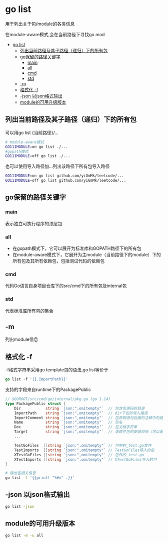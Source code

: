 # go list

用于列出关于包/module的各类信息

在module-aware模式,会在当前路径下寻找go.mod

- [go list](#go-list)
  - [列出当前路径及其子路径（递归）下的所有包](#列出当前路径及其子路径递归下的所有包)
  - [go保留的路径关键字](#go保留的路径关键字)
    - [main](#main)
    - [all](#all)
    - [cmd](#cmd)
    - [std](#std)
  - [-m](#-m)
  - [格式化 -f](#格式化--f)
  - [-json 以json格式输出](#-json-以json格式输出)
  - [module的可用升级版本](#module的可用升级版本)

## 列出当前路径及其子路径（递归）下的所有包

可以用go list {当前路径}/...

```sh
# module-aware模式
GO111MODULE=on go list ./...     
#gopath模式
GO111MODULE=off go list ./...     
```

也可以使用导入路径加...列出该路径下所有包导入路径

```sh
GO111MODULE=on go list github.com/yiGmMk/leetcode/... 
GO111MODULE=off go list github.com/yiGmMk/leetcode/... 
```

## go保留的路径关键字

### main

表示独立可执行程序的顶层包

### all

- 在gopath模式下，它可以展开为标准库和GOPATH路径下的所有包
- 在module-aware模式下，它展开为主module（当前路径下的module）下的所有包及其所有依赖包，包括测试代码的依赖包

### cmd

代码Go语言自身项目仓库下的src/cmd下的所有包及internal包

### std

代表标准库所有包的集合

## -m

列出module信息

## 格式化 -f

-f格式字符串采用go template包的语法,go list等价于

```go
go list -f '{{.ImportPath}}'
```

支持的字段来自runtime下的PackagePublic

```go
// $GOROOT/src/cmd/go/internal/pkg.go (go 1.14)
type PackagePublic struct {
    Dir           string `json:",omitempty"`  // 包含包源码的目录
    ImportPath    string `json:",omitempty"`  // dir下包的导入路径
    ImportComment string `json:",omitempty"`  // 包声明语句后面的注释中的路径
    Name          string `json:",omitempty"`  // 包名
    Doc           string `json:",omitempty"`  // 包文档字符串
    Target        string `json:",omitempty"`  // 该软件包的安装目标（可以是可执行的）
    ...

    TestGoFiles  []string `json:",omitempty"` // 包中的_test.go文件
    TestImports  []string `json:",omitempty"` // TestGoFiles导入的包
    XTestGoFiles []string `json:",omitempty"` // 包外的_test.go
    XTestImports []string `json:",omitempty"` // XTestGoFiles导入的包
}
```

```sh
# 输出包相关信息
go list -f '{{printf "%#v" .}}'
```

## -json 以json格式输出

```sh
go list -json
```

## module的可用升级版本

```sh
go list -m -u all
```
